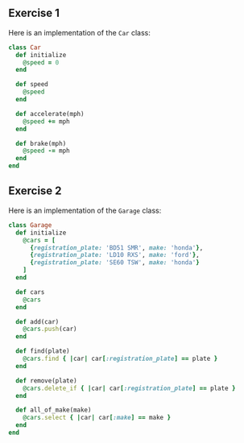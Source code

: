 ## Exercise 1

Here is an implementation of the `Car` class:

```ruby
class Car
  def initialize
    @speed = 0
  end

  def speed
    @speed
  end

  def accelerate(mph)
    @speed += mph
  end

  def brake(mph)
    @speed -= mph
  end
end
```

## Exercise 2

Here is an implementation of the `Garage` class:

```ruby
class Garage
  def initialize
    @cars = [
      {registration_plate: 'BD51 SMR', make: 'honda'},
      {registration_plate: 'LD10 RXS', make: 'ford'},
      {registration_plate: 'SE60 TSW', make: 'honda'}
    ]
  end

  def cars
    @cars
  end

  def add(car)
    @cars.push(car)
  end

  def find(plate)
    @cars.find { |car| car[:registration_plate] == plate }
  end

  def remove(plate)
    @cars.delete_if { |car| car[:registration_plate] == plate }
  end

  def all_of_make(make)
    @cars.select { |car| car[:make] == make }
  end
end
```
